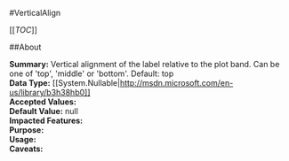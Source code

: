 #VerticalAlign

[[_TOC_]]

##About

**Summary:**  Vertical alignment of the label relative to the plot band. Can be one of 'top', 'middle' or 'bottom'. Default: top   
**Data Type:** [[System.Nullable|http://msdn.microsoft.com/en-us/library/b3h38hb0]]  
**Accepted Values:**   
**Default Value:** null  
**Impacted Features:**   
**Purpose:**   
**Usage:**   
**Caveats:**   

